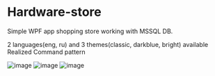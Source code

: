 # Hardware-store
Simple WPF app shopping store working with MSSQL DB. 

2 languages(eng, ru) and 3 themes(classic, darkblue, bright) available
Realized Command pattern

![image](https://user-images.githubusercontent.com/70767188/109861576-7f5e4d00-7c70-11eb-9d9e-d1d24f3f4a7a.png)
![image](https://user-images.githubusercontent.com/70767188/109861646-9604a400-7c70-11eb-8007-72a6b2333b89.png)
![image](https://user-images.githubusercontent.com/70767188/109861706-a74db080-7c70-11eb-842f-6f360a2be89b.png)
